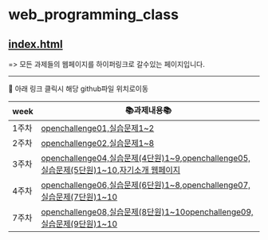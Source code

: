 # web_programming_class

## <a href="https://kim-do-kyun.github.io/web_programming_class/index.html" target="_blank">index.html</a>
=> 모든 과제들의 웹페이지를 하이퍼링크로 갈수있는 페이지입니다.

<hr>

:pushpin: 아래 링크 클릭시 해당 github파일 위치로이동

|week|📚과제내용📚|
|------|-------------------------------------------------------------|
|1주차|<a href="https://github.com/kim-do-kyun/web_programming_class/tree/main/1st_week/assignment">openchallenge01,실습문제1&#126;2|
|2주차|<a href="https://github.com/kim-do-kyun/web_programming_class/tree/main/2nd_week/assignment/OpenChallenge02">openchallenge02</a>,<a href="https://github.com/kim-do-kyun/web_programming_class/tree/main/2nd_week/assignment/%EC%8B%A4%EC%8A%B5%EA%B3%BC%EC%A0%9C">실습문제1&#126;8|
|3주차|<a href="https://github.com/kim-do-kyun/web_programming_class/tree/main/3rd_week/4%EB%8B%A8%EC%9B%90">openchallenge04,실습문제(4단원)1&#126;9</a>,<a href="https://github.com/kim-do-kyun/web_programming_class/tree/main/3rd_week/5%EB%8B%A8%EC%9B%90">openchallenge05,실습문제(5단원)1&#126;10</a>,<a href="https://github.com/kim-do-kyun/web_programming_class/tree/main/3rd_week/sourcecode(%EC%9E%90%EA%B8%B0%EC%86%8C%EA%B0%9C)">자기소개 웹페이지|
|4주차|<a href="https://github.com/kim-do-kyun/web_programming_class/tree/main/4th_week/6%EB%8B%A8%EC%9B%90">openchallenge06,실습문제(6단원)1&#126;8</a>,<a href="https://github.com/kim-do-kyun/web_programming_class/tree/main/4th_week/7%EB%8B%A8%EC%9B%90">openchallenge07,실습문제(7단원)1&#126;10</a>
|7주차|<a href="https://github.com/kim-do-kyun/web_programming_class/tree/main/7th_week/8%EB%8B%A8%EC%9B%90/html">openchallenge08,실습문제(8단원)1&#126;10</a><a href="https://github.com/kim-do-kyun/web_programming_class/tree/main/7th_week/9%EB%8B%A8%EC%9B%90/HTML">openchallenge09,실습문제(9단원)1&#126;10</a>


